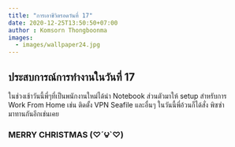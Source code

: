 ```yaml
---
title: "การเอาชีวิตรอดวันที่ 17"
date: 2020-12-25T13:50:50+07:00
author : Komsorn Thongboonma
images: 
  - images/wallpaper24.jpg
---
```


## ประสบการณ์การทำงานในวันที่ 17

ในช่วงเช้าวันนี้พี่ๆที่เป็นพนักงานใหม่ได้นำ Notebook ส่วนตัวมาให้ setup สำหรับการ  
Work From Home เช่น ติดตั้ง VPN Seafile และอื่นๆ ในวันนี้พี่อ้วนก็ได้สั่ง พิซซ่า  
มาทานกันอีกเช่นเคย  
### MERRY CHRISTMAS (♡´౪`♡) ###
